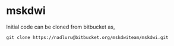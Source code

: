 # mskdwi
Initial code can be cloned from bitbucket as,

`
git clone https://nadluru@bitbucket.org/mskdwiteam/mskdwi.git
`
